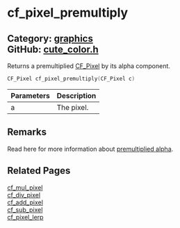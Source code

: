 # cf_pixel_premultiply

Category: [graphics](https://github.com/RandyGaul/cute_framework/blob/master/docs/api_reference?id=graphics)  
GitHub: [cute_color.h](https://github.com/RandyGaul/cute_framework/blob/master/include/cute_color.h)  
---

Returns a premultiplied [CF_Pixel](https://github.com/RandyGaul/cute_framework/blob/master/docs/graphics/cf_pixel.md) by its alpha component.

```cpp
CF_Pixel cf_pixel_premultiply(CF_Pixel c)
```

Parameters | Description
--- | ---
a | The pixel.

## Remarks

Read here for more information about [premultiplied alpha](https://limnu.com/premultiplied-alpha-primer-artists/).

## Related Pages

[cf_mul_pixel](https://github.com/RandyGaul/cute_framework/blob/master/docs/graphics/cf_mul_pixel.md)  
[cf_div_pixel](https://github.com/RandyGaul/cute_framework/blob/master/docs/graphics/cf_div_pixel.md)  
[cf_add_pixel](https://github.com/RandyGaul/cute_framework/blob/master/docs/graphics/cf_add_pixel.md)  
[cf_sub_pixel](https://github.com/RandyGaul/cute_framework/blob/master/docs/graphics/cf_sub_pixel.md)  
[cf_pixel_lerp](https://github.com/RandyGaul/cute_framework/blob/master/docs/graphics/cf_pixel_lerp.md)  
